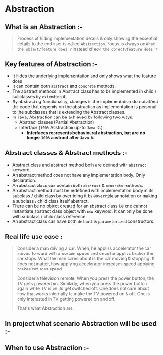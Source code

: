 # Abstraction

## What is an Abstraction :-
> Process of hiding implementation details & only showing the essential details to the end user is called `Abstraction`.
> Focus is always on `What the object/feature does ?` instead of `How the object/feature does ?`

## Key features of Abstraction :-
 - It hides the underlying implementation and only shows what the feature does
 - It can contain both `abstract` and `concrete` methods.
 - The abstract methods in Abstract class has to be implemented in child / subclasses by `extending` it.
 - By abstracting functionality, changes in the implementation do not affect the code that depends on the abstraction as implementation
   is personal to the subclasses that is extending the Abstract classes.
 - In Java, Abstraction can be achieved by following two ways.
     - Abstract classes (Partial Abstraction)
     - Interface (`100%` Abstraction up-to `Java 7`.)
         - **Interfaces represents behavioural abstraction, but are no longer `100%` abstract after `Java 8`.**

## Abstract classes & Abstract methods :-
- Abstract class and abstract method both are defined with `abstract` keyword.
- An abstract method does not have any implementation body. Only declaration.
- An abstract class can contain both `abstract` & `concrete` methods.
- An abstract method must be redefined with implementation body in its subclass / child class by overriding it by `@Override` annotation
  or making a subclass / child class itself abstract.
- There can be no object created for an abstract class i.e one cannot instantiate abstract class object with `new` keyword. It can only be done 
  with subclass / child class reference.
- An abstract class can have both `default` & `parameterized` constructors.


## Real life use case :-
> Consider a man driving a car. When, he applies accelerator the car moves forward with a certain speed and once he applies brakes
> the car stops. What the man cares about is the car moving & stopping. It does not matter, how applying accelerator increases speed
> applying brakes reduces speed.
> 
> Consider a television remote. When you press the power button, the TV gets powered on. Similarly, when you press the power button
> again while TV is on its get switched off. One does not care about how that works internally to make the TV powered on & off.
> One is only interested in TV getting powered on and off.
> 
> That's what Abstraction are.


## In project what scenario Abstraction will be used :-


## When to use Abstraction :-